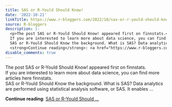 ```yaml
---
title: SAS or R-Yould Should Know!
date: '2022-10-21'
linkTitle: https://www.r-bloggers.com/2022/10/sas-or-r-yould-should-know/
source: R-bloggers
description: |-
  <p>The post SAS or R-Yould Should Know! appeared first on finnstats.<br />
  If you are interested to learn more about data science, you can find more articles here finnstats.<br />
  SAS or R-Yould Should Know the background. What is SAS? Data analytics are performed using statistical analysis software, or SAS. It enables ...</p>
  <strong>Continue reading</strong>: <a href="https://www.r-bloggers.com/2022/10/sas-or-r-yould-should-know/">SAS or R-Yould Should ...
disable_comments: true
---
```

<p>The post SAS or R-Yould Should Know! appeared first on finnstats.<br />
If you are interested to learn more about data science, you can find more articles here finnstats.<br />
SAS or R-Yould Should Know the background. What is SAS? Data analytics are performed using statistical analysis software, or SAS. It enables ...</p>
<strong>Continue reading</strong>: <a href="https://www.r-bloggers.com/2022/10/sas-or-r-yould-should-know/">SAS or R-Yould Should ...